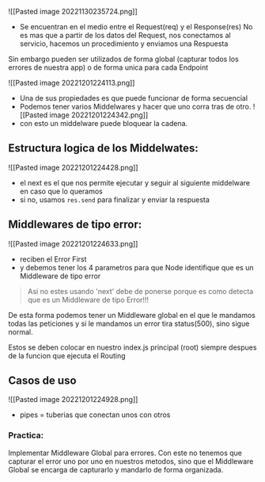 ![[Pasted image 20221130235724.png]]
- Se encuentran en el medio entre el Request(req) y el Response(res)
No es mas que a partir de los datos del Request, nos conectamos al servicio, hacemos un procedimiento y enviamos una Respuesta

Sin embargo pueden ser utilizados de forma global (capturar todos los errores de nuestra app) o de forma unica para cada Endpoint

![[Pasted image 20221201224113.png]]
- Una de sus propiedades es que puede funcionar de forma secuencial
- Podemos tener varios Middelwares y hacer que uno corra tras de otro.
![[Pasted image 20221201224342.png]]
- con esto un middelware puede bloquear la cadena.

## Estructura logica de los Middelwates:
![[Pasted image 20221201224428.png]]
- el next es el que nos permite ejecutar y seguir al siguiente middelware en caso que lo queramos
- si no, usamos `res.send` para finalizar y enviar la respuesta

## Middlewares de tipo error:
![[Pasted image 20221201224633.png]]
- reciben el Error First
- y debemos tener los 4 parametros para que Node identifique que es un Middleware de tipo error

>Asi no estes usando 'next' debe de ponerse porque es como detecta que es un Middleware de tipo Error!!!

De esta forma podemos tener un Middleware global en el que le mandamos todas las peticiones y si le mandamos un error tira status(500), sino sigue normal.

Estos se deben colocar en nuestro index.js principal (root) siempre despues de la funcion que ejecuta el Routing

## Casos de uso
![[Pasted image 20221201224928.png]]
- pipes = tuberias que conectan unos con otros

### Practica:
Implementar Middleware Global para errores.
Con este no tenemos que capturar el error uno por uno en nuestros metodos, sino que el Middleware Global se encarga de capturarlo y mandarlo de forma organizada.

